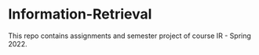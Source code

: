 # Information-Retrieval

This repo contains assignments and semester project of course IR - Spring 2022.
